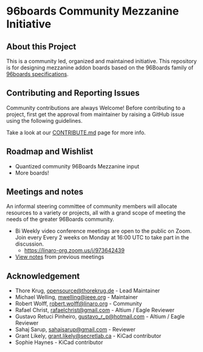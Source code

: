 # 96boards Community Mezzanine Initiative

## About this Project

This is a community led, organized and maintained initiative. This repository is for designing mezzanine addon boards based on the 96Boards family of [96boards specifications](https://www.96boards.org/specifications/).

## Contributing and Reporting Issues

Community contributions are always Welcome! Before contributing to a project, first get the approval from maintainer by raising a GitHub issue using the following guidelines.

Take a look at our [CONTRIBUTE.md](CONTRIBUTE.md) page for more info.

## Roadmap and Wishlist

- Quantized community 96Boards Mezzanine input
- More boards!

## Meetings and notes

An informal steering committee of community members will allocate resources to a variety or projects, all with a grand scope of meeting the needs of the greater 96Boards community.

-  Bi Weekly video conference meetings are open to the public on Zoom. Join every Every 2 weeks on Monday at 16:00 UTC to take part in the discussion.
   - https://linaro-org.zoom.us/j/973642439
- [View notes](https://github.com/96boards/mezzanine-community/issues?q=is%3Aissue+is%3Aopen+label%3AMeeting) from previous meetings

## Acknowledgement


- Thore Krug, opensource@thorekrug.de - Lead Maintainer
- Michael Welling, mwelling@ieee.org - Maintainer
- Robert Wolff, robert.wolff@linaro.org - Community
- Rafael Christ, rafaelchrist@gmail.com - Altium / Eagle Reviewer
- Gustavo Retuci Pinheiro, gustavo_r_p@hotmail.com - Altium / Eagle Reviewer
- Sahaj Sarup, sahajsarup@gmail.com - Reviewer
- Grant Likely, grant.likely@secretlab.ca - KiCad contributor
- Sophie Haynes - KiCad contributor
